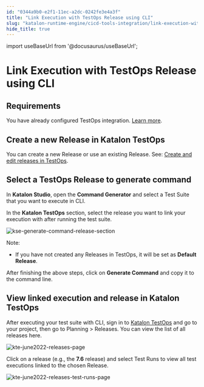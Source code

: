 ```yaml
---
id: "0344a9b0-e2f1-11ec-a2dc-0242fe3e4a3f"
title: "Link Execution with TestOps Release using CLI"
slug: "katalon-runtime-engine/cicd-tools-integration/link-execution-with-testops-release-using-cli"
hide_title: true
---
```

import useBaseUrl from '@docusaurus/useBaseUrl';


# <a id="id_execution-release-cli" class="anchor_top_offset"/><a id="ariaid-title1" class="anchor_top_offset"/>Link Execution with TestOps Release using CLI


## Requirements

<p xmlns="http://www.w3.org/1999/xhtml" className="p">You have already configured TestOps integration. <a className="xref" href="/docs/katalon-testops/integrations/upload-test-results-to-katalon-testops-from-katalon-studio">Learn more</a>. </p> 

## <a id="id_2" class="anchor_top_offset"/>Create a new Release in Katalon TestOps

<p xmlns="http://www.w3.org/1999/xhtml" className="p">You can create a new Release or use an existing Release. See: <a className="xref" href="/docs/katalon-testops/test-planning/create-and-edit-releases-in-testops">Create and edit releases in TestOps</a>.</p> 

## <a id="id_3" class="anchor_top_offset"/>Select a TestOps Release to generate command

<p xmlns="http://www.w3.org/1999/xhtml" className="p">In <strong className="ph b">Katalon Studio</strong>, open the <strong className="ph b">Command Generator</strong> and select a Test Suite that you want to execute in CLI.</p> 
<p xmlns="http://www.w3.org/1999/xhtml" className="p">In the <strong className="ph b">Katalon TestOps</strong> section, select the release you want to link your execution with after running the test suite.</p> 
<p xmlns="http://www.w3.org/1999/xhtml" className="p"><img className="image" src={useBaseUrl("/9ac69be0-f92b-11ec-a2dc-0242fe3e4a3f.png")} alt="kse-generate-command-release-section" /></p> 
<div xmlns="http://www.w3.org/1999/xhtml" className="note note note_note"><span className="note__title">Note:</span> <ul className="ul"><li className="li"><p className="p">If you have not created any Releases in TestOps, it will be set as <strong className="ph b">Default Release</strong>.</p></li></ul></div>
<p xmlns="http://www.w3.org/1999/xhtml" className="p">After finishing the above steps, click on <strong className="ph b">Generate Command</strong> and copy it to the command line.</p> 

## <a id="id_4" class="anchor_top_offset"/>View linked execution and release in Katalon TestOps

<p xmlns="http://www.w3.org/1999/xhtml" className="p">After executing your test suite with CLI, sign in to <a className="xref j-external-link" href="https://testops.katalon.io/login" target="_blank">Katalon TestOps</a> and go to your project, then go to <span className="ph uicontrol">Planning</span> &gt; <span className="ph uicontrol">Releases</span>. You can view the list of all releases here. </p> 
<p xmlns="http://www.w3.org/1999/xhtml" className="p"><img className="image" src={useBaseUrl("/9acb08b0-f92b-11ec-a2dc-0242fe3e4a3f.png")} alt="kte-june2022-releases-page" /></p> 
<p xmlns="http://www.w3.org/1999/xhtml" className="p">Click on a release (e.g., the <strong className="ph b">7.6</strong> release) and select <span className="ph uicontrol">Test Runs</span> to view all test executions linked to the chosen Release.</p> 
<p xmlns="http://www.w3.org/1999/xhtml" className="p"><img className="image" src={useBaseUrl("/9aced940-f92b-11ec-a2dc-0242fe3e4a3f.png")} alt="kte-june2022-releases-test-runs-page" /></p> 
